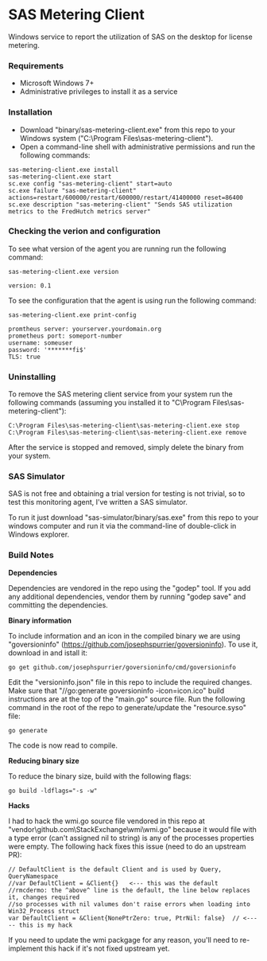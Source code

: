 # SAS Metering Client

Windows service to report the utilization of SAS on the desktop for license metering.

### Requirements

- Microsoft Windows 7+
- Administrative privileges to install it as a service

### Installation

- Download "binary/sas-metering-client.exe" from this repo to your Windows system ("C:\Program Files\sas-metering-client\").
- Open a command-line shell with administrative permissions and run the following commands:


```
sas-metering-client.exe install
sas-metering-client.exe start
sc.exe config "sas-metering-client" start=auto
sc.exe failure "sas-metering-client"  actions=restart/600000/restart/600000/restart/41400000 reset=86400
sc.exe description "sas-metering-client" "Sends SAS utilization metrics to the FredHutch metrics server"
```

### Checking the verion and configuration

To see what version of the agent you are running run the following command:

```
sas-metering-client.exe version

version: 0.1
```

To see the configuration that the agent is using run the following command:

```
sas-metering-client.exe print-config

promtheus server: yourserver.yourdomain.org 
prometheus port: someport-number 
username: someuser 
password: '*******fi$'
TLS: true
```

### Uninstalling

To remove the SAS metering client service from your system run the following commands (assuming you installed it to "C\Program Files\sas-metering-client"):

```
C:\Program Files\sas-metering-client\sas-metering-client.exe stop
C:\Program Files\sas-metering-client\sas-metering-client.exe remove
```

After the service is stopped and removed, simply delete the binary from your system.


### SAS Simulator

SAS is not free and obtaining a trial version for testing is not trivial, so to test this monitoring agent, I’ve written a SAS simulator. 

To run it just download "sas-simulator/binary/sas.exe" from this repo to your windows computer and run it via the command-line of double-click in Windows explorer.


### Build Notes

**Dependencies**

Dependencies are vendored in the repo using the "godep" tool. If you add any additional dependencies, vendor them by running "godep save" and committing the dependencies.

**Binary information**

To include information and an icon in the compiled binary we are using "goversioninfo" (https://github.com/josephspurrier/goversioninfo). To use it, download in and istall it:

```
go get github.com/josephspurrier/goversioninfo/cmd/goversioninfo
```

Edit the "versioninfo.json" file in this repo to include the required changes. Make sure that "//go:generate goversioninfo -icon=icon.ico" build instructions are at the top of the "main.go" source file. Run the following command in the root of the repo to generate/update the "resource.syso" file:

```
go generate
```

The code is now read to compile.

**Reducing binary size**

To reduce the binary size, build with the following flags:

```
go build -ldflags="-s -w"
```

**Hacks**

I had to hack the wmi.go source file vendored in this repo at "vendor\github.com\StackExchange\wmi\wmi.go" because it would file with a type error (can't assigned nil to string) is any of the processes properties were empty. The following hack fixes this issue (need to do an upstream PR):


```
// DefaultClient is the default Client and is used by Query, QueryNamespace
//var DefaultClient = &Client{}   <--- this was the default
//rmcdermo: the ^above^ line is the default, the line below replaces it, changes required
//so processes with nil valumes don't raise errors when loading into Win32_Process struct
var DefaultClient = &Client{NonePtrZero: true, PtrNil: false}  // <----- this is my hack
````

If you need to update the wmi packgage for any reason, you'll need to re-implement this hack if it's not fixed upstream yet.
